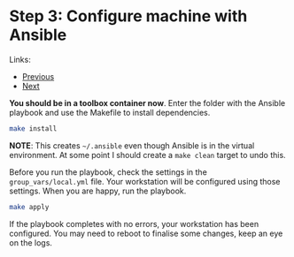 # Step 3: Configure machine with Ansible

Links:

- [Previous](./02-AcquireRepo.md)
- [Next](./04-ManualSetup.md)

**You should be in a toolbox container now**. Enter the folder with the Ansible playbook and use the Makefile to install dependencies.

```bash
make install
```

**NOTE**: This creates `~/.ansible` even though Ansible is in the virtual environment. At some point I should create a `make clean` target to undo this.

Before you run the playbook, check the settings in the `group_vars/local.yml` file. Your workstation will be configured using those settings. When you are happy, run the playbook.

```bash
make apply
```

If the playbook completes with no errors, your workstation has been configured. You may need to reboot to finalise some changes, keep an eye on the logs.
